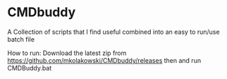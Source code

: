 # CMDbuddy
A Collection of scripts that I find useful combined into an easy to run/use batch file

How to run:
Download the latest zip from https://github.com/mkolakowski/CMDbuddy/releases then and run CMDBuddy.bat
